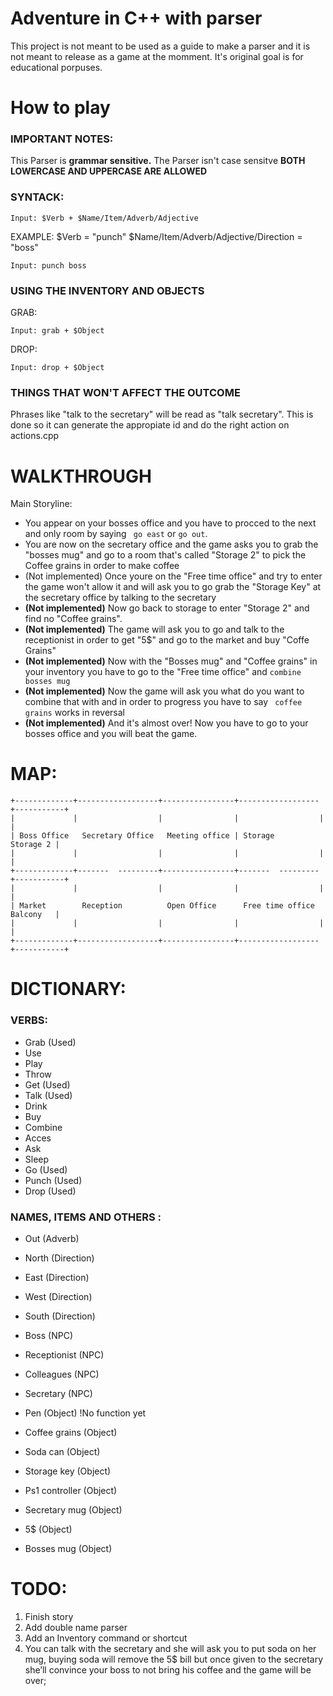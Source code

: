 # Adventure in C++ with parser
This project is not meant to be used as a guide to make a parser and it is not meant to release as a game at the momment. 
It's original goal is for educational porpuses.

# How to play

### IMPORTANT NOTES:
This Parser is **grammar sensitive.**
The Parser isn't case sensitve **BOTH LOWERCASE AND UPPERCASE ARE ALLOWED**

### SYNTACK:
```
Input: $Verb + $Name/Item/Adverb/Adjective
```

EXAMPLE: $Verb = "punch" $Name/Item/Adverb/Adjective/Direction = "boss"
```
Input: punch boss
```

### USING THE INVENTORY AND OBJECTS
GRAB:
```
Input: grab + $Object
```

DROP:
```
Input: drop + $Object
```

### THINGS THAT WON'T AFFECT THE OUTCOME
Phrases like "talk to the secretary" will be read as "talk secretary". This is done so it can generate the appropiate id and do the right action on actions.cpp

# WALKTHROUGH
Main Storyline:
- You appear on your bosses office and you have to procced to the next and only room by saying ``` go east``` or ``` go out ```.
- You are now on the secretary office and the game asks you to grab the "bosses mug" and go to a room that's called "Storage 2" to pick the Coffee grains in order to make coffee
- (Not implemented) Once youre on the "Free time office" and try to enter the game won't allow it and will ask you to go grab the "Storage Key" at the secretary office by talking to the secretary
- **(Not implemented)** Now go back to storage to enter "Storage 2" and find no "Coffee grains".
- **(Not implemented)** The game will ask you to go and talk to the receptionist in order to get "5$" and go to the market and buy "Coffe Grains"
- **(Not implemented)** Now with the "Bosses mug" and "Coffee grains" in your inventory you have to go to the "Free time office" and ``` combine bosses mug ``` 
- **(Not implemented)** Now the game will ask you what do you want to combine that with and in order to progress you have to say ``` coffee grains``` works in reversal
- **(Not implemented)** And it's almost over! Now you have to go to your bosses office and you will beat the game.

# MAP:
```
+-------------+------------------+----------------+------------------+-----------+
|             |                  |                |                  |           |
| Boss Office   Secretary Office   Meeting office | Storage            Storage 2 |
|             |                  |                |                  |           |
+-------------+-------  ---------+----------------+-------  ---------+-----------+
|             |                  |                |                  |           |
| Market        Reception          Open Office      Free time office   Balcony   |
|             |                  |                |                  |           |
+-------------+------------------+----------------+------------------+-----------+
```

# DICTIONARY:

### VERBS:
 - Grab (Used)
 - Use
 - Play
 - Throw
 - Get (Used)
 - Talk (Used)
 - Drink
 - Buy
 - Combine
 - Acces
 - Ask
 - Sleep
 - Go (Used)
 - Punch (Used)
 - Drop (Used)
 
### NAMES, ITEMS AND OTHERS :
 - Out (Adverb)
 - North (Direction)
 - East (Direction)
 - West (Direction)
 - South (Direction)

 - Boss (NPC)
 - Receptionist (NPC)
 - Colleagues (NPC)
 - Secretary (NPC)
 
 - Pen (Object) !No function yet
 - Coffee grains (Object)
 - Soda can (Object)
 - Storage key (Object)
 - Ps1 controller (Object)
 - Secretary mug  (Object)
 - 5$ (Object)
 - Bosses mug (Object)
 

# TODO:
1. Finish story
2. Add double name parser
3. Add an Inventory command or shortcut
4. You can talk with the secretary and she will ask you to put soda on her mug, buying soda will remove the 5$ bill but once given to the secretary she’ll convince your boss to not bring his coffee and the game will be over;
